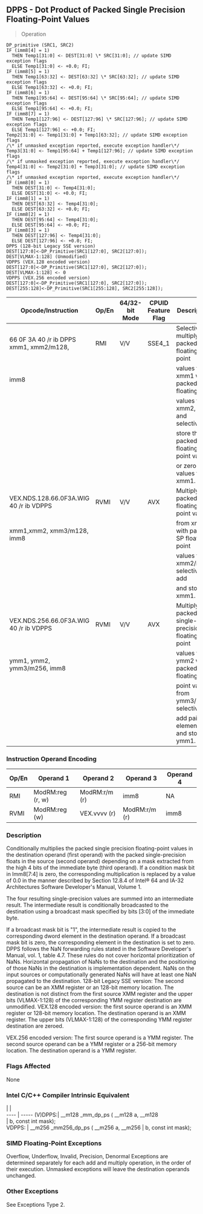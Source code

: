 ## DPPS  -  Dot Product of Packed Single Precision Floating-Point Values

> Operation

``` slim
DP_primitive (SRC1, SRC2)
IF (imm8[4] = 1)
  THEN Temp1[31:0] <- DEST[31:0] \* SRC[31:0]; // update SIMD exception flags
  ELSE Temp1[31:0] <- +0.0; FI;
IF (imm8[5] = 1)
  THEN Temp1[63:32] <- DEST[63:32] \* SRC[63:32]; // update SIMD exception flags
  ELSE Temp1[63:32] <- +0.0; FI;
IF (imm8[6] = 1)
  THEN Temp1[95:64] <- DEST[95:64] \* SRC[95:64]; // update SIMD exception flags
  ELSE Temp1[95:64] <- +0.0; FI;
IF (imm8[7] = 1)
  THEN Temp1[127:96] <- DEST[127:96] \* SRC[127:96]; // update SIMD exception flags
  ELSE Temp1[127:96] <- +0.0; FI;
Temp2[31:0] <- Temp1[31:0] + Temp1[63:32]; // update SIMD exception flags
/\* if unmasked exception reported, execute exception handler\*/
Temp3[31:0] <- Temp1[95:64] + Temp1[127:96]; // update SIMD exception flags
/\* if unmasked exception reported, execute exception handler\*/
Temp4[31:0] <- Temp2[31:0] + Temp3[31:0]; // update SIMD exception flags
/\* if unmasked exception reported, execute exception handler\*/
IF (imm8[0] = 1)
  THEN DEST[31:0] <- Temp4[31:0];
  ELSE DEST[31:0] <- +0.0; FI;
IF (imm8[1] = 1)
  THEN DEST[63:32] <- Temp4[31:0];
  ELSE DEST[63:32] <- +0.0; FI;
IF (imm8[2] = 1)
  THEN DEST[95:64] <- Temp4[31:0];
  ELSE DEST[95:64] <- +0.0; FI;
IF (imm8[3] = 1)
  THEN DEST[127:96] <- Temp4[31:0];
  ELSE DEST[127:96] <- +0.0; FI;
DPPS (128-bit Legacy SSE version)
DEST[127:0]<-DP_Primitive(SRC1[127:0], SRC2[127:0]);
DEST[VLMAX-1:128] (Unmodified)
VDPPS (VEX.128 encoded version)
DEST[127:0]<-DP_Primitive(SRC1[127:0], SRC2[127:0]);
DEST[VLMAX-1:128] <- 0
VDPPS (VEX.256 encoded version)
DEST[127:0]<-DP_Primitive(SRC1[127:0], SRC2[127:0]);
DEST[255:128]<-DP_Primitive(SRC1[255:128], SRC2[255:128]);

```

 Opcode/Instruction                     | Op/En| 64/32-bit Mode| CPUID Feature Flag| Description                                    
 ---  | --- | --- | --- | ---
 66 0F 3A 40 /r ib DPPS xmm1, xmm2/m128,| RMI  | V/V           | SSE4_1            | Selectively multiply packed SP floating-point  
 imm8                                   |      |               |                   | values from xmm1 with packed SP floatingpoint  
                                        |      |               |                   | values from xmm2, add and selectively          
                                        |      |               |                   | store the packed SP floating-point values      
                                        |      |               |                   | or zero values to xmm1.                        
 VEX.NDS.128.66.0F3A.WIG 40 /r ib VDPPS | RVMI | V/V           | AVX               | Multiply packed SP floating point values       
 xmm1,xmm2, xmm3/m128, imm8             |      |               |                   | from xmm1 with packed SP floating point        
                                        |      |               |                   | values from xmm2/mem selectively add           
                                        |      |               |                   | and store to xmm1.                             
 VEX.NDS.256.66.0F3A.WIG 40 /r ib VDPPS | RVMI | V/V           | AVX               | Multiply packed single-precision floating-point
 ymm1, ymm2, ymm3/m256, imm8            |      |               |                   | values from ymm2 with packed SP floating       
                                        |      |               |                   | point values from ymm3/mem, selectively        
                                        |      |               |                   | add pairs of elements and store to ymm1.       

### Instruction Operand Encoding
 Op/En| Operand 1       | Operand 2    | Operand 3    | Operand 4
 ---  | --- | --- | --- | ---
 RMI  | ModRM:reg (r, w)| ModRM:r/m (r)| imm8         | NA       
 RVMI | ModRM:reg (w)   | VEX.vvvv (r) | ModRM:r/m (r)| imm8     

### Description
Conditionally multiplies the packed single precision floating-point values in
the destination operand (first operand) with the packed single-precision floats
in the source (second operand) depending on a mask extracted from the high 4
bits of the immediate byte (third operand). If a condition mask bit in Imm8[7:4]
is zero, the corresponding multiplication is replaced by a value of 0.0 in the
manner described by Section 12.8.4 of Intel® 64 and IA-32 Architectures Software
Developer's Manual, Volume 1.

The four resulting single-precision values are summed into an intermediate result.
The intermediate result is conditionally broadcasted to the destination using
a broadcast mask specified by bits [3:0] of the immediate byte.

If a broadcast mask bit is \"1\", the intermediate result is copied to the corresponding
dword element in the destination operand. If a broadcast mask bit is zero, the
corresponding element in the destination is set to zero. DPPS follows the NaN
forwarding rules stated in the Software Developer's Manual, vol. 1, table 4.7.
These rules do not cover horizontal prioritization of NaNs. Horizontal propagation
of NaNs to the destination and the positioning of those NaNs in the destination
is implementation dependent. NaNs on the input sources or computationally generated
NaNs will have at least one NaN propagated to the destination. 128-bit Legacy
SSE version: The second source can be an XMM register or an 128-bit memory location.
The destination is not distinct from the first source XMM register and the upper
bits (VLMAX-1:128) of the corresponding YMM register destination are unmodified.
VEX.128 encoded version: the first source operand is an XMM register or 128-bit
memory location. The destination operand is an XMM register. The upper bits
(VLMAX-1:128) of the corresponding YMM register destination are zeroed.

VEX.256 encoded version: The first source operand is a YMM register. The second
source operand can be a YMM register or a 256-bit memory location. The destination
operand is a YMM register.



### Flags Affected
None


### Intel C/C++ Compiler Intrinsic Equivalent
   | |  
---- | -----
 (V)DPPS:| __m128 _mm_dp_ps ( __m128 a, __m128   
         | b, const int mask);                   
 VDPPS:  | __m256 _mm256_dp_ps ( __m256 a, __m256
         | b, const int mask);                   

### SIMD Floating-Point Exceptions
Overflow, Underflow, Invalid, Precision, Denormal Exceptions are determined
separately for each add and multiply operation, in the order of their execution.
Unmasked exceptions will leave the destination operands unchanged.


### Other Exceptions
See Exceptions Type 2.
